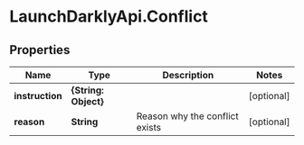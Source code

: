 # LaunchDarklyApi.Conflict

## Properties

Name | Type | Description | Notes
------------ | ------------- | ------------- | -------------
**instruction** | **{String: Object}** |  | [optional] 
**reason** | **String** | Reason why the conflict exists | [optional] 


